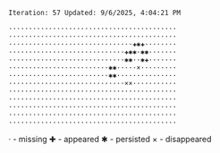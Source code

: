 `Iteration: 57 Updated: 9/6/2025, 4:04:21 PM`
<!-- GOL_START -->
`··········································`</br>
`··········································`</br>
`·······························✚✱✚········`</br>
`·····························✚✱✱·✱✱·······`</br>
`·····························✱✱··✱✚·······`</br>
`·························✱✱·····×·········`</br>
`·························✱✱···············`</br>
`·····························××···········`</br>
`··········································`</br>
`··········································`</br>
`··········································`</br>
`··········································`</br>
`··········································`</br>
<!-- GOL_END -->
· - missing
✚ - appeared
✱ - persisted
× - disappeared